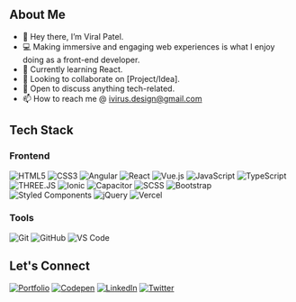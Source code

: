 ## About Me
- 👋 Hey there, I’m Viral Patel.
- 💻 Making immersive and engaging web experiences is what I enjoy doing as a front-end developer. 
- 🌱 Currently learning React.
- 👯 Looking to collaborate on [Project/Idea].
- 🤔 Open to discuss anything tech-related.
- 📫 How to reach me @ ivirus.design@gmail.com

## Tech Stack

### Frontend
![HTML5](https://img.shields.io/badge/-HTML5-E34F26?style=for-the-badge&logo=html5&logoColor=white)
![CSS3](https://img.shields.io/badge/-CSS3-1572B6?style=for-the-badge&logo=css3&logoColor=white)
![Angular](https://img.shields.io/badge/-Angular-DD0031?style=for-the-badge&logo=angular&logoColor=white)
![React](https://img.shields.io/badge/-React-20232A?style=for-the-badge&logo=react&logoColor=white)
![Vue.js](https://img.shields.io/badge/-Vue.js-35495E?style=for-the-badge&logo=vue.js&logoColor=white)
![JavaScript](https://img.shields.io/badge/-JavaScript-F7DF1E?style=for-the-badge&logo=javascript)
![TypeScript](https://img.shields.io/badge/-TypeScript-007ACC?style=for-the-badge&logo=typescript&logoColor=white)
![THREE.JS](https://img.shields.io/badge/-THREE-3880FF?style=for-the-badge&logo=three.js&logoColor=white)
![Ionic](https://img.shields.io/badge/Ionic-3880FF?style=for-the-badge&logo=ionic&logoColor=white)
![Capacitor](https://img.shields.io/badge/Capacitor-119EFF?style=for-the-badge&logo=Capacitor&logoColor=white)
![SCSS](https://img.shields.io/badge/Sass-CC6699?style=for-the-badge&logo=sass&logoColor=white)
![Bootstrap](https://img.shields.io/badge/Bootstrap-563D7C?style=for-the-badge&logo=bootstrap&logoColor=white)
![Styled Components](https://img.shields.io/badge/styled--components-DB7093?style=for-the-badge&logo=styled-components&logoColor=white)
![jQuery](https://img.shields.io/badge/jQuery-0769AD?style=for-the-badge&logo=jquery&logoColor=white)
![Vercel](https://img.shields.io/badge/Vercel-000000?style=for-the-badge&logo=vercel&logoColor=white)



### Tools
![Git](https://img.shields.io/badge/-Git-323330?style=flat&logo=git)
![GitHub](https://img.shields.io/badge/-GitHub-323330?style=flat&logo=github)
![VS Code](https://img.shields.io/badge/-VS%20Code-323330?style=flat&logo=visual-studio-code)

## Let's Connect
[![Portfolio](https://img.shields.io/badge/-Portfolio-000?style=flat&logo=vercel)](https://viru.vercel.app)
[![Codepen](https://img.shields.io/badge/-Codepen-000?style=flat&logo=codepen)](https://codepen.io/viralpatel508)
[![LinkedIn](https://img.shields.io/badge/-LinkedIn-0A66C2?style=flat&logo=linkedin)](https://www.linkedin.com/in/viralpatel508/)
[![Twitter](https://img.shields.io/badge/-Twitter-1DA1F2?style=flat&logo=x)](https://twitter.com/viralpatel508)

